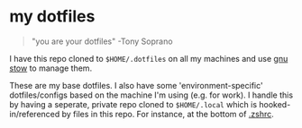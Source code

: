 # my dotfiles

> "you are your dotfiles" -Tony Soprano

I have this repo cloned to `$HOME/.dotfiles` on all my machines and use [gnu
stow][stow] to manage them.

These are my base dotfiles. I also have some 'environment-specific'
dotfiles/configs based on the machine I'm using (e.g. for work). I handle this
by having a seperate, private repo cloned to `$HOME/.local` which is
hooked-in/referenced by files in this repo. For instance, at the bottom of
[.zshrc](./.zshrc).


[stow]: https://www.gnu.org/software/stow/

